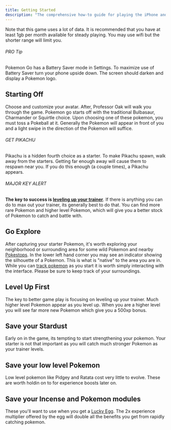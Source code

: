 ```yaml
---
title: Getting Started
description: "The comprehensive how-to guide for playing the iPhone and Android app game Pokemon Go."
---
```


Note that this game uses a lot of data. It is recommended that you have at least 1gb per month available for steady playing. You may use wifi but the shorter range will limit you.

###### PRO Tip
Pokemon Go has a Battery Saver mode in Settings. To maximize use of Battery Saver turn your phone upside down. The screen should darken and display a Pokemon logo.

## Starting Off
Choose and customize your avatar. After, Professor Oak will walk you through the game. Pokemon go starts off with the traditional Bulbasaur, Charmander or Squirtle choice. Upon choosing one of these pokemon, you must toss a Pokeball at it. Generally the Pokemon will appear in front of you and a light swipe in the direction of the Pokemon will suffice.

###### GET PIKACHU
Pikachu is a hidden fourth choice as a starter. To make Pikachu spawn, walk away from the starters. Getting far enough away will cause them to respawn near you. If you do this enough (a couple times), a Pikachu appears.

###### MAJOR KEY ALERT
**The key to success is [leveling up your trainer](../how-to-level-up/)**. If there is anything you can do to max out your trainer, its generally best to do that. You can find more rare Pokemon and higher level Pokemon, which will give you a better stock of Pokemon to catch and battle with.

## Go Explore
After capturing your starter Pokemon, it's worth exploring your neighborhood or surrounding area for some wild Pokemon and nearby [Pokestops](/glossary/pokestops/). In the lower left hand corner you may see an indicator showing the silhouette of a Pokemon. This is what is "native" to the area you are in. While you can [track pokemon](/how-to-track-pokemon/) as you start it is worth simply interacting with the interface. Please be sure to keep track of your surroundings.

## Level Up First
The key to better game play is focusing on leveling up your trainer. Much higher level Pokemon appear as you level up. When you are a higher level you will see far more new Pokemon which give you a 500xp bonus.

## Save your Stardust
Early on in the game, its tempting to start strengthening your pokemon. Your starter is not that important as you will catch much stronger Pokemon as your trainer levels.

## Save your low level Pokemon
Low level pokemon like Pidgey and Ratata cost very little to evolve. These are worth holdin on to for experience boosts later on.

## Save your Incense and Pokemon modules
These you'll want to use when you get a [Lucky Egg](/glossary/lucky-egg/). The 2x experience multiplier offered by the egg will double all the benefits you get from rapidly catching pokemon.
